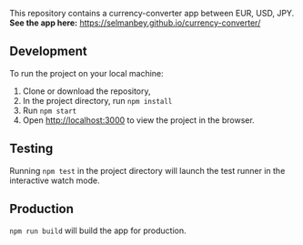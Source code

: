 This repository contains a currency-converter app between EUR, USD, JPY.  
**See the app here:** https://selmanbey.github.io/currency-converter/  

## Development
To run the project on your local machine:  
1. Clone or download the repository,  
2. In the project directory, run `npm install`  
3. Run `npm start`
4. Open [http://localhost:3000](http://localhost:3000) to view the project in the browser.

## Testing
Running `npm test` in the project directory will launch the test runner in the interactive watch mode.

## Production
`npm run build` will build the app for production.